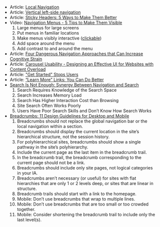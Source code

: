 - Article: [Local Navigation](https://www.nngroup.com/articles/local-navigation/)
- Article: [Vertical left-side navigation](https://www.nngroup.com/articles/vertical-nav/)
- Article: [Sticky Headers: 5 Ways to Make Them Better](https://www.nngroup.com/articles/sticky-headers/)
- Video: [Navigation Menus - 5 Tips to Make Them Visible](https://www.nngroup.com/videos/navigation-menu-visibility/)
    1. Large menus for large screens
    2. Put menus in familiar locations
    3. Make menus visibly interactive ([clickable](https://www.nngroup.com/articles/clickable-elements/))
    4. Add space around the menu
    5. Add contrast to and around the menu
- Article: [Four Dangerous Navigation Approaches that Can Increase Cognitive Strain](https://www.nngroup.com/articles/navigation-cognitive-strain/)
- Article: [Carousel Usability - Designing an Effective UI for Websites with Content Overload](https://www.nngroup.com/articles/designing-effective-carousels/)
- Article: ["Get Started" Stops Users](https://www.nngroup.com/articles/get-started/)
- Article: [“Learn More” Links: You Can Do Better](https://www.nngroup.com/articles/learn-more-links/)
- [Search Is Not Enough: Synergy Between Navigation and Search](https://www.nngroup.com/articles/search-not-enough/)
    1. Search Requires Knowledge of the Search Space
    2. Search Increases Memory Load
    3. Search Has Higher Interaction Cost than Browsing
    4. Site Search Often Works Poorly
    5. Users Have Poor Search Skills and Don’t Know How Search Works
- [Breadcrumbs: 11 Design Guidelines for Desktop and Mobile](https://www.nngroup.com/articles/breadcrumbs/)
    1. Breadcrumbs should not replace the global navigation bar or the local navigation within a section.
    2. Breadcrumbs should display the current location in the site’s hierarchical structure, not the session history.
    3. For polyhierarchical sites, breadcrumbs should show a single pathway in the site’s polyhierarchy.
    4. Include the current page as the last item in the breadcrumb trail.
    5. In the breadcrumb trail, the breadcrumb corresponding to the current page should not be a link. 
    6. Breadcrumbs should include only site pages, not logical categories in your IA.
    7. Breadcrumbs aren’t necessary (or useful) for sites with flat hierarchies that are only 1 or 2 levels deep, or sites that are linear in structure.
    8. Breadcrumb trails should start with a link to the homepage.
    9. Mobile: Don’t use breadcrumbs that wrap to multiple lines.
    10. Mobile: Don’t use breadcrumbs that are too small or too crowded together.
    11. Mobile: Consider shortening the breadcrumb trail to include only the last level(s).

